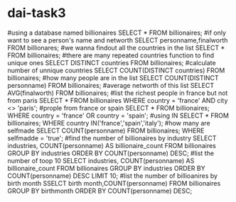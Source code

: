 # dai-task3
#using a database named billionaires
SELECT * FROM billionaires;
#if only want  to see a person's name and networth
SELECT personname,finalworth FROM billionares;
#we wanna findout all the countries in the list
SELECT * FROM billionaires;
#there are many repeated countries function to find unique ones
SELECT DISTINCT countries FROM billionaires;
#calculate number of unnique countries
SELECT COUNT(DISTINCT countries) FROM billionaires;
#how many people are in the list
SELECT COUNT(DISTINCT personname) FROM billionaires;
#average networth of this list
SELECT AVG(finalworth) FROM billionaires;
#list the richest people in france but not from paris
SELECT * FROM billionaires
 WHERE country = 'france' AND city <> 'paris';
 #prople from france or spain
 SELECT * FROM billionaires;
 WHERE country = 'france' OR country = 'spain';
 #using IN 
 SELECT * FROM billionaires;
 WHERE country IN('france','spain','italy');
#how many are selfmade
SELECT COUNT(personname) FROM billionaires;
WHERE selfmadde = 'true';
#find the number of billionaires by industry
SELECT industries, COUNT(personname) AS billionaire_count FROM billionaires
GROUP BY industries
ORDER BY COUNT(personname) DESC;
#list the number of toop 10
SELECT industries, COUNT(personname) AS billionaire_count FROM billionaires
GROUP BY industries
ORDER BY COUNT(personname) DESC
LIMIT 10;
#list the number of billioanires by birth month
SSELCT birth month,COUNT(personname) FROM billionaires
GROUP BY birthmonth
ORDER BY COUNT(personname) DESC;
